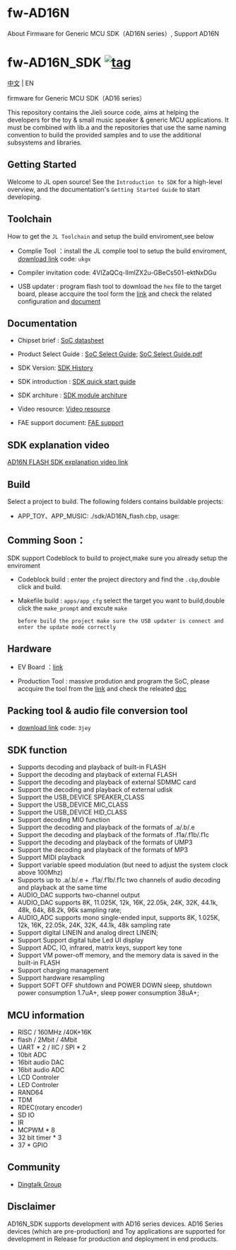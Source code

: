 # fw-AD16N
About Firmware for Generic MCU SDK（AD16N series）, Support AD16N

[tag download]:https://github.com/Jieli-Tech/fw-AD16N/tags
[tag_badgen]:https://img.shields.io/github/v/tag/Jieli-Tech/fw-AD16N?style=plastic&labelColor=ffffff&color=informational&label=Tag&

# fw-AD16N_SDK   [![tag][tag_badgen]][tag download]

[中文](./README.md) | EN

firmware for Generic MCU SDK（AD16 series）

This repository contains the Jieli source code, aims at helping the developers for the toy & small music speaker & generic MCU applications.
It must be combined with lib.a and the repositories that use the same
naming convention to build the provided samples and to use the additional
subsystems and libraries.

Getting Started
------------

Welcome to JL open source! See the `Introduction to SDK` for a high-level overview,
and the documentation's `Getting Started Guide` to start developing.

Toolchain
------------

How to get the `JL Toolchain` and setup the build enviroment,see below

* Complie Tool ：install the JL complie tool to setup the build enviroment, [download link](https://pan.baidu.com/s/1f5pK7ZaBNnvbflD-7R22zA) code: `ukgx`
* Compiler invitation code: 4VlZaQCq-lImlZX2u-GBeCs501-ektNxDGu

* USB updater : program flash tool to download the `hex` file to the target board, please accquire the tool form the [link](https://item.taobao.com/item.htm?spm=a1z10.1-c-s.w4004-22883854875.5.504d246bXKwyeH&id=620295020803) and check the related configuration and [document](.doc/stuff/ISD_CONFIG.INI配置文件说明.pdf)


Documentation
------------

* Chipset brief : [SoC datasheet](./doc)

* Product Select Guide : [SoC Select Guide](./doc/README.md); [SoC Select Guide.pdf](./doc/杰理科技AD14_AD15_AD16_AD17系列语音MCU选型表.pdf)

* SDK Version: [SDK History](doc/AD16N_FLASH_SDK_发布版本信息.pdf)

* SDK introduction : [SDK quick start guide](./doc/AD16N_SDK手册_V1.1.pdf)

* SDK architure : [SDK module architure ](./doc/architure)

* Video resource: [Video resource](https://space.bilibili.com/3493277347088769/dynamic)

* FAE support document: [FAE support](https://gitee.com/jieli-tech_fae/fw-jl)

SDK explanation video
------------
[AD16N FLASH SDK explanation video link](https://www.bilibili.com/video/BV15T411a7YE/?spm_id_from=333.337.search-card.all.click&vd_source=254273a14d3e073e6006d61b2acafb16)

Build
-------------
Select a project to build. The following folders contains buildable projects:

* APP_TOY、APP_MUSIC: ./sdk/AD16N_flash.cbp, usage: 
 


Comming Soon：
-------------

SDK support Codeblock to build to project,make sure you already setup the enviroment

* Codeblock build : enter the project directory and find the `.cbp`,double click and build.

* Makefile build : `apps/app_cfg` select the target you want to build,double click the `make_prompt` and excute `make`

  `before build the project make sure the USB updater is connect and enter the update mode correctly`


Hardware
-------------

* EV Board ：[link](https://item.taobao.com/item.htm?spm=a230r.1.14.16.3515573bt22ZGR&id=696613076397&ns=1&abbucket=17#detail)

* Production Tool : massive prodution and program the SoC, please accquire the tool from the [link](https://item.taobao.com/item.htm?spm=a1z10.1-c-s.w4004-22883854875.8.504d246bXKwyeH&id=620941819219) and check the releated [doc](./doc/stuff/烧写器使用说明文档.pdf)

Packing tool & audio file conversion tool
-------------

* [download link](https://pan.baidu.com/s/1ajzBF4BFeiRFpDF558ER9w#list/path=%2F) code: `3jey`
  
SDK function
-------------
* Supports decoding and playback of built-in FLASH
* Support the decoding and playback of external FLASH
* Support the decoding and playback of external SDMMC card
* Support the decoding and playback of external udisk
* Support the USB_DEVICE SPEAKER_CLASS
* Support the USB_DEVICE MIC_CLASS
* Support the USB_DEVICE HID_CLASS
* Support decoding MIO function
* Support the decoding and playback of the formats of .a/.b/.e
* Support the decoding and playback of the formats of .f1a/.f1b/.f1c
* Support the decoding and playback of the formats of UMP3
* Support the decoding and playback of the formats of MP3
* Support MIDI playback
* Support variable speed modulation (but need to adjust the system clock above 100Mhz)
* Supports up to .a/.b/.e + .f1a/.f1b/.f1c two channels of audio decoding and playback at the same time
* AUDIO_DAC supports two-channel output
* AUDIO_DAC supports 8K, 11.025K, 12k, 16K, 22.05k, 24K, 32K, 44.1k, 48k, 64k, 88.2k, 96k sampling rate;
* AUDIO_ADC supports mono single-ended input, supports 8K, 1.025K, 12k, 16K, 22.05k, 24K, 32K, 44.1k, 48k sampling rate
* Support digital LINEIN and analog direct LINEIN;
* Support Support digital tube Led UI display
* Support ADC, IO, infrared, matrix keys, support key tone
* Support VM power-off memory, and the memory data is saved in the built-in FLASH
* Support charging management
* Support hardware resampling
* Support SOFT OFF shutdown and POWER DOWN sleep, shutdown power consumption 1.7uA+, sleep power consumption 38uA+;
  
MCU information
-------------
* RISC / 160MHz /40K+16K
* flash / 2Mbit / 4Mbit
* UART * 2 / IIC / SPI * 2
* 10bit ADC
* 16bit audio DAC
* 16bit audio ADC
* LCD Controler
* LED Controler
* RAND64
* TDM
* RDEC(rotary encoder)
* SD IO
* IR
* MCPWM * 8
* 32 bit timer * 3
* 37 * GPIO

Community
--------------

* [Dingtalk Group](./doc/stuff/dingtalk.jpg)

Disclaimer
------------

AD16N_SDK supports development with AD16 series devices.
AD16 Series devices (which are pre-production) and Toy applications are supported for development in Release for production and deployment in end products.
